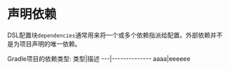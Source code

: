 声明依赖
========================
DSL配置块`dependencies`通常用来将一个或多个依赖指派给配置。外部依赖并不是为项目声明的唯一依赖。

Gradle项目的依赖类型:
类型|描述
---|--------------
aaaa|eeeeee  
